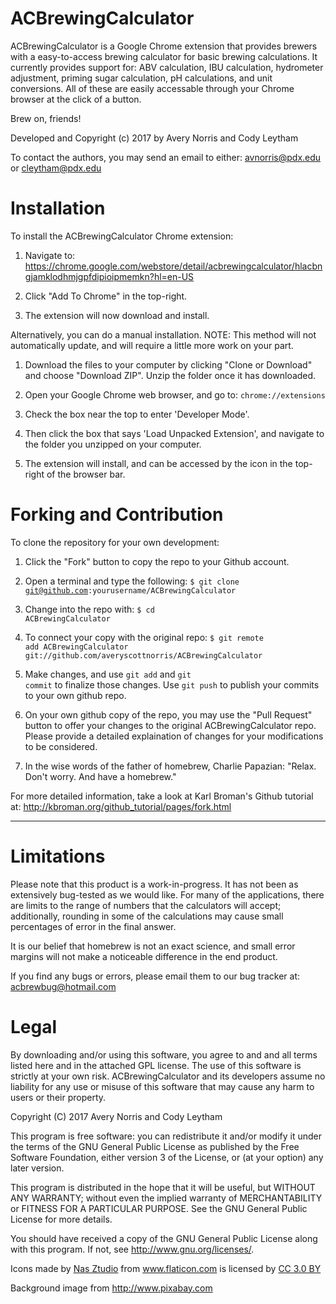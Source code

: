 # ACBrewingCalculator
ACBrewingCalculator is a Google Chrome extension that provides
brewers with a easy-to-access brewing calculator for basic brewing
calculations.  It currently provides support for: ABV calculation,
IBU calculation, hydrometer adjustment, priming sugar calculation,
pH calculations, and unit conversions. All of these are easily
accessable through your Chrome browser at the click of a button.

Brew on, friends!

Developed and Copyright (c) 2017 by Avery Norris and Cody Leytham

To contact the authors, you may send an email to either: avnorris@pdx.edu or cleytham@pdx.edu


# Installation
To install the ACBrewingCalculator Chrome extension:

1. Navigate to: https://chrome.google.com/webstore/detail/acbrewingcalculator/hlacbngjamklodhmjgpfdipioipmemkn?hl=en-US

2. Click "Add To Chrome" in the top-right.

3. The extension will now download and install.

Alternatively, you can do a manual installation.  NOTE: This method will not
automatically update, and will require a little more work on your part.

1. Download the files to your computer by clicking "Clone or Download" and
choose "Download ZIP". Unzip the folder once it has downloaded. 

2. Open your Google Chrome web browser, and go to: 
<code>chrome://extensions</code>

3. Check the box near the top to enter 'Developer Mode'.

4. Then click the box that says 'Load Unpacked Extension', and navigate to
the folder you unzipped on your computer.

5. The extension will install, and can be accessed by the icon in the
top-right of the browser bar.


# Forking and Contribution
To clone the repository for your own development:

1. Click the "Fork" button to copy the repo to your Github account.

2. Open a terminal and type the following:
<code>$ git clone git@github.com:yourusername/ACBrewingCalculator</code>

3. Change into the repo with:
<code>$ cd ACBrewingCalculator</code>

4. To connect your copy with the original repo:
<code>$ git remote add ACBrewingCalculator git://github.com/averyscottnorris/ACBrewingCalculator</code>

5. Make changes, and use <code>git add</code> and <code>git commit</code> to finalize those changes. Use
<code>git push</code> to publish your commits to your own github repo.

6. On your own github copy of the repo, you may use the "Pull Request" button to
offer your changes to the original ACBrewingCalculator repo.  Please provide a 
detailed explaination of changes for your modifications to be considered.

7. In the wise words of the father of homebrew, Charlie Papazian: "Relax. Don't worry. And have a homebrew."
    

For more detailed information, take a look at Karl Broman's Github 
tutorial at: http://kbroman.org/github_tutorial/pages/fork.html


-------------------------------------------------------------------------


# Limitations
Please note that this product is a work-in-progress.  It has not been
as extensively bug-tested as we would like.  For many of the applications,
there are limits to the range of numbers that the calculators will accept;
additionally, rounding in some of the calculations may cause small
percentages of error in the final answer.

It is our belief that homebrew is not an exact science, and small error
margins will not make a noticeable difference in the end product.

If you find any bugs or errors, please email them to our bug tracker
at: acbrewbug@hotmail.com


<!--
This is an unfinished product and limitations are unknown but 
for many of the applications, it will be limited to realistic
values and data some of wich are limits on the abilities of a computer.
Ex: having unrealistically small differences in pH levels could cause
the pH calculator to calculate unrealistically with floating point
arithmetic.
Rounding is done assuming the program is used to its intended purpose, home
brewing. Ex: the hydrometer correction calculator is rounded to the 100ths
1000ths place, the formula is theoretically more accurate but considering
this is for home brewing, it is rounded to the accuracy of most hydometers.
The accepted input is also narrowed to meet the laws of physics and logic
and to make some equations work. Ex: The hydrometer only works for sample
temperatures between 40 and 120 degrees becasue if your beer falls to 
around 40 or below, the yeast will stop acting and below 120 to keep the 
temp near the calibration temperature. The calibration range is also limited
to match the hydrometers on the market.

Other limitations come from software limitations of chrome. 

-->


# Legal

By downloading and/or using this software, you agree to and and all
terms listed here and in the attached GPL license.  The use of this
software is strictly at your own risk.  ACBrewingCalculator and its
developers assume no liability for any use or misuse of this software
that may cause any harm to users or their property.

Copyright (C) 2017 Avery Norris and Cody Leytham

This program is free software: you can redistribute it and/or modify
it under the terms of the GNU General Public License as published by
the Free Software Foundation, either version 3 of the License, or
(at your option) any later version.

This program is distributed in the hope that it will be useful,
but WITHOUT ANY WARRANTY; without even the implied warranty of
MERCHANTABILITY or FITNESS FOR A PARTICULAR PURPOSE.  See the
GNU General Public License for more details.

You should have received a copy of the GNU General Public License
along with this program.  If not, see <http://www.gnu.org/licenses/>.


<div>Icons made by
 <a href="http://www.flaticon.com/authors/nas-ztudio" title="Nas Ztudio">Nas Ztudio</a> from 
 <a href="http://www.flaticon.com" title="Flaticon">www.flaticon.com</a> is licensed by 
 <a href="http://creativecommons.org/licenses/by/3.0/" title="Creative Commons BY 3.0" target="_blank">CC 3.0 BY</a></div>
 
 Background image from http://www.pixabay.com
